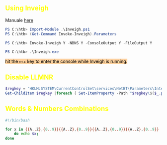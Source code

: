 ## <span style="color:yellow">Using Inveigh</span>

Manuale [here](https://github.com/Kevin-Robertson/Inveigh#parameter-help)

```powershell
PS C:\htb> Import-Module .\Inveigh.ps1
PS C:\htb> (Get-Command Invoke-Inveigh).Parameters
```

```powershell
PS C:\htb> Invoke-Inveigh Y -NBNS Y -ConsoleOutput Y -FileOutput Y
```

```powershell
PS C:\htb> .\Inveigh.exe
```

<mark style="background: #FFB86CA6;">hit the `esc` key to enter the console while Inveigh is running.</mark>


## <span style="color:yellow">Disable LLMNR</span>
```powershell
$regkey = "HKLM:SYSTEM\CurrentControlSet\services\NetBT\Parameters\Interfaces"
Get-ChildItem $regkey |foreach { Set-ItemProperty -Path "$regkey\$($_.pschildname)" -Name NetbiosOptions -Value 2 -Verbose}
```


## <span style="color:yellow">Words & Numbers Combinations</span>
```bash
#!/bin/bash

for x in {{A..Z},{0..9}}{{A..Z},{0..9}}{{A..Z},{0..9}}{{A..Z},{0..9}}
    do echo $x;
done
```


